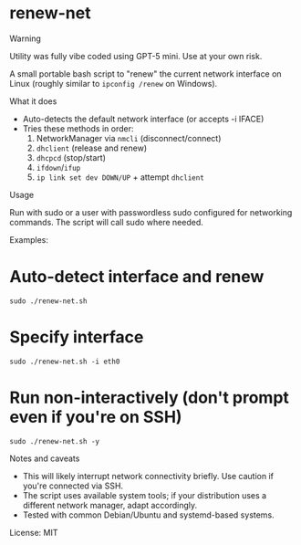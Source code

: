 renew-net
=========

> [!WARNING]
> Utility was fully vibe coded using GPT-5 mini.  Use at your own risk.

A small portable bash script to "renew" the current network interface on Linux (roughly similar to `ipconfig /renew` on Windows).

What it does
- Auto-detects the default network interface (or accepts -i IFACE)
- Tries these methods in order:
  1. NetworkManager via `nmcli` (disconnect/connect)
  2. `dhclient` (release and renew)
  3. `dhcpcd` (stop/start)
  4. `ifdown`/`ifup`
  5. `ip link set dev DOWN/UP` + attempt `dhclient`

Usage

Run with sudo or a user with passwordless sudo configured for networking commands. The script will call sudo where needed.

Examples:

  # Auto-detect interface and renew
  `sudo ./renew-net.sh`

  # Specify interface
  `sudo ./renew-net.sh -i eth0`

  # Run non-interactively (don't prompt even if you're on SSH)
  `sudo ./renew-net.sh -y`

Notes and caveats
- This will likely interrupt network connectivity briefly. Use caution if you're connected via SSH.
- The script uses available system tools; if your distribution uses a different network manager, adapt accordingly.
- Tested with common Debian/Ubuntu and systemd-based systems.

License: MIT